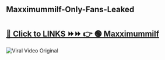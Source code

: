 
 ## Maxximummilf-Only-Fans-Leaked

# <h2><a href="https://clipsfans.com/Maxximummilf&ref=git">🔗 Click to LINKS ⏩⏩ 👉 🟢 Maxximummilf </a></h2>

<a href="https://clipsfans.com/Maxximummilf&ref=git" rel="nofollow" data-target="animated-image.originalLink"><img src="https://i.ibb.co.com/xMMVF88/686577567.gif" alt="Viral Video Original" style="max-width: 100%; display: inline-block;" data-target="animated-image.originalImage"></a>
